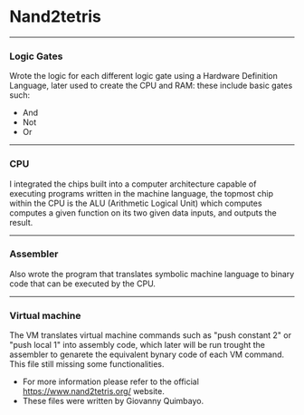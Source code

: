 # Nand2tetris
---
### Logic Gates

Wrote the logic for each different logic gate using a Hardware Definition Language,
later used to create the CPU and RAM: these include basic gates such:

- And
- Not
- Or

---

### CPU

I integrated the chips built into a computer architecture capable of executing
programs written in the machine language, the topmost chip within the CPU 
is the ALU (Arithmetic Logical Unit) which computes computes a given function
on its two given data inputs, and outputs the result.

---

### Assembler 

Also wrote the program that translates symbolic machine language to binary code that
can be executed by the CPU.

---

### Virtual machine

The VM translates virtual machine commands such as "push constant 2" or "push local 1" into 
assembly code, which later will be run trought the assembler to genarete the equivalent
bynary code of each VM command. This file still missing some functionalities.


  * For more information please refer to the official https://www.nand2tetris.org/ website.
  * These files were written by Giovanny Quimbayo.
